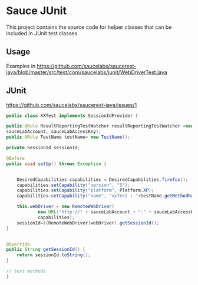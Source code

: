 Sauce JUnit
==============

This project contains the source code for helper classes that can be included in JUnit test classes

Usage
-----

Examples in https://github.com/saucelabs/saucerest-java/blob/master/src/test/com/saucelabs/junit/WebDriverTest.java

JUnit
------

https://github.com/saucelabs/saucerest-java/issues/1

```java
public class XXTest implements SessionIdProvider {

public @Rule ResultReportingTestWatcher resultReportingTestWatcher =new ResultReportingTestWatcher(this,
sauceLabAccount, sauceLabAccessKey);
public @Rule TestName testName= new TestName();

private SessionId sessionId;

@Before
public void setUp() throws Exception {


    DesiredCapabilities capabilities = DesiredCapabilities.firefox();
    capabilities.setCapability("version", "5");
    capabilities.setCapability("platform", Platform.XP);
    capabilities.setCapability("name", "xxTest : "+testName.getMethodName());

    this.webDriver = new RemoteWebDriver(
            new URL("http://" + sauceLabAccount + ":" + sauceLabAccessKey + "@ondemand.saucelabs.com:80/wd/hub"),
            capabilities);
    sessionId=((RemoteWebDriver)webDriver).getSessionId();
}


@Override   
public String getSessionId() {
    return sessionId.toString();
}

// test methods
}
```